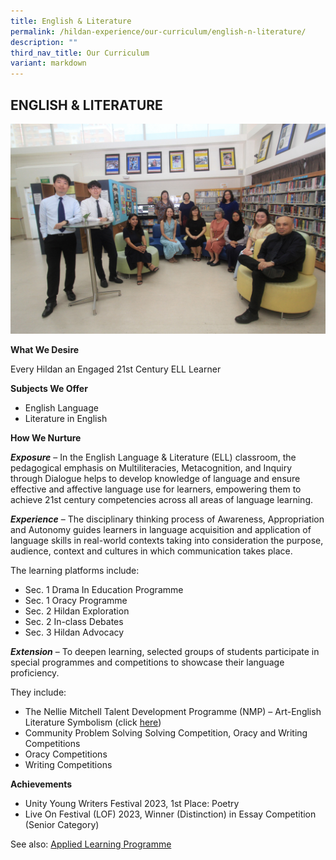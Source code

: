 ```yaml
---
title: English & Literature
permalink: /hildan-experience/our-curriculum/english-n-literature/
description: ""
third_nav_title: Our Curriculum
variant: markdown
---
```

ENGLISH &amp; LITERATURE
--------------------
![English Department](/images/Dept_English.jpg)

**What We Desire**

Every Hildan an Engaged 21st Century ELL Learner

**Subjects We Offer**

*  English Language 
*  Literature in English

**How We Nurture**

**_Exposure_** – In the English Language & Literature (ELL) classroom, the pedagogical emphasis on Multiliteracies, Metacognition, and Inquiry through Dialogue helps to develop knowledge of language and ensure effective and affective language use for learners, empowering them to achieve 21st century competencies across all areas of language learning.

**_Experience_** – The disciplinary thinking process of Awareness, Appropriation and Autonomy guides learners in language acquisition and application of language skills in real-world contexts taking into consideration the purpose, audience, context and cultures in which communication takes place.

The learning platforms include:

*   Sec. 1 Drama In Education Programme
*   Sec. 1 Oracy Programme
*   Sec. 2 Hildan Exploration
*   Sec. 2 In-class Debates
*   Sec. 3 Hildan Advocacy

**_Extension_** – To deepen learning, selected groups of students participate in special programmes and competitions to showcase their language proficiency.

They include:

*   The Nellie Mitchell Talent Development Programme (NMP) – Art-English Literature Symbolism (click [here](https://sthildassec.moe.edu.sg/hildan-experience/our-signature-programmes/nellie-mitchell-programme/))
*   Community Problem Solving Solving Competition, Oracy and Writing Competitions
*   Oracy Competitions
*   Writing Competitions

**Achievements**

*   Unity Young Writers Festival 2023, 1st Place: Poetry
*   Live On Festival (LOF) 2023, Winner (Distinction) in Essay Competition (Senior Category)

See also: [Applied Learning Programme](https://sthildassec.moe.edu.sg/hildan-experience/our-signature-programmes/applied-learning-programme/)